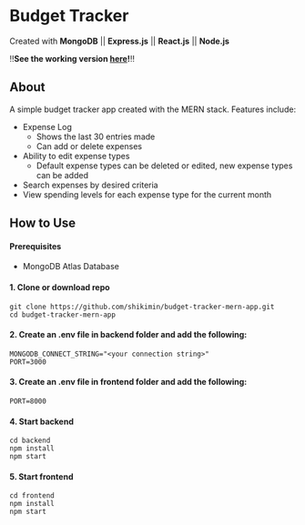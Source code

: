 # Budget Tracker

Created with **MongoDB** || **Express.js** || **React.js** || **Node.js**

:bangbang:**See the working version [here](https://shikimin-budget-tracker.netlify.app/)!**:bangbang:

## About
A simple budget tracker app created with the MERN stack. Features include:

* Expense Log
  * Shows the last 30 entries made
  * Can add or delete expenses
* Ability to edit expense types
  * Default expense types can be deleted or edited, new expense types can be added
* Search expenses by desired criteria
* View spending levels for each expense type for the current month

## How to Use
#### Prerequisites
* MongoDB Atlas Database

#### 1. Clone or download repo
```
git clone https://github.com/shikimin/budget-tracker-mern-app.git
cd budget-tracker-mern-app
```
#### 2. Create an .env file in backend folder and add the following:
```
MONGODB_CONNECT_STRING="<your connection string>" 
PORT=3000
```
#### 3. Create an .env file in frontend folder and add the following:
```
PORT=8000
```
#### 4. Start backend
```
cd backend
npm install
npm start
```
#### 5. Start frontend
```
cd frontend
npm install
npm start
```
